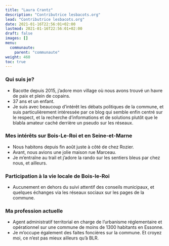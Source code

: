 ```yaml
---
title: "Laura Crantz"
description: "Contributrice lesbacots.org"
lead: "Contributrice lesbacots.org"
date: 2021-01-16T22:56:01+02:00
lastmod: 2021-01-16T22:56:01+02:00
draft: false
images: []
menu:
  communaute:
    parent: "communaute"
weight: 460
toc: true
---
```


### Qui suis je?

- Bacotte depuis 2015, j’adore mon village où nous avons trouvé un havre de paix et plein de copains.
- 37 ans et un enfant.
- Je suis avec beaucoup d’intérêt les débats politiques de la commune, et suis particulièrement intéressée par ce blog qui semble enfin centré sur le respect, et la recherche d’informations et de solutions plutôt que le blabla amateur caché derrière un pseudo sur les réseaux. 

### Mes intérêts sur Bois-Le-Roi et en Seine-et-Marne

- Nous habitons depuis fin août juste à côté de chez Rozier.
- Avant, nous avions une jolie maison rue Marceau.
- Je m’entraîne au trail et j’adore la rando sur les sentiers bleus par chez nous, et ailleurs. 

### Participation à la vie locale de Bois-le-Roi

- Aucunement en dehors du suivi attentif des conseils municipaux, et quelques échanges via les réseaux sociaux sur les pages de la commune. 

### Ma profession actuelle

- Agent administratif territorial en charge de l’urbanisme réglementaire et opérationnel sur une commune de moins de 1300 habitants en Essonne.
- Je m’occupe également des faites foncières sur la commune. Et croyez moi, ce n’est pas mieux ailleurs qu’à BLR. 